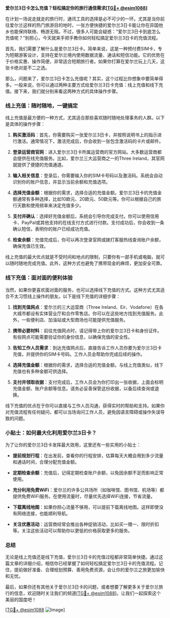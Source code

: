 **爱尔兰3日卡怎么充值？轻松搞定你的旅行通信需求[[TG💪+ @esim1088](https://t.me/s/esim1088)]**

在计划一场说走就走的旅行时，通讯工具的选择是必不可少的一环。尤其是当你前往爱尔兰这样的热门旅游目的地时，一张方便快捷的爱尔兰3日卡能让你在异国他乡也能保持联络、畅游无阻。不过，很多人可能会疑惑：“爱尔兰3日卡到底怎么充值呢？”别担心，今天就来手把手教你如何轻松搞定爱尔兰3日卡的充值流程。

首先，我们需要了解什么是爱尔兰3日卡。简单来说，这是一种预付费SIM卡，专为短期游客设计，支持在爱尔兰境内使用数据流量、通话和短信功能。它的优势在于价格实惠、操作简便，非常适合短期旅行者。如果你打算在爱尔兰玩上几天，这张卡绝对是不二之选。

那么，问题来了，爱尔兰3日卡怎么充值呢？其实，这个过程比你想象中要简单得多。一般来说，你可以通过两种主要方式给爱尔兰3日卡充值：线上充值和线下充值。接下来，我们就分别来看这两种方式的具体操作步骤。

### 线上充值：随时随地，一键搞定

线上充值是最方便的一种方式，尤其适合那些喜欢随时随地处理事务的人群。以下是具体的操作步骤：

1. **购买激活码**：首先，你需要购买一张爱尔兰3日卡，并按照说明书上的指示进行激活。通常情况下，激活完成后，你会收到一张包含激活码的卡片或邮件。
   
2. **登录运营商官网**：进入爱尔兰3日卡所属运营商的官方网站。大多数运营商都会提供在线充值服务。比如，爱尔兰三大运营商之一的Three Ireland，其官网就提供了便捷的充值通道。

3. **输入相关信息**：登录后，你需要输入你的SIM卡号码以及激活码。系统会自动识别你的账户信息，并显示当前余额和充值选项。

4. **选择充值金额**：根据你的需求，选择合适的充值金额。爱尔兰3日卡的充值金额通常有多种选择，比如10欧元、20欧元、50欧元等。你可以根据自己的旅行天数和使用频率来决定充值多少。

5. **支付并确认**：选择好充值金额后，系统会引导你完成支付。你可以使用信用卡、PayPal或其他支持的在线支付方式进行付款。支付成功后，你会收到一条确认短信，表明你的账户已经成功充值。

6. **检查余额**：充值完成后，你可以再次登录官网或拨打客服热线查询账户余额，确保充值已生效。

线上充值的最大优点就是不受时间和地点的限制，只要你有一部手机或电脑，就可以随时随地完成充值。此外，这种方式也避免了携带现金的麻烦，更加安全可靠。

### 线下充值：面对面的便利体验

当然，如果你更喜欢面对面的服务，也可以选择线下充值的方式。这种方式尤其适合不太习惯线上操作的朋友。以下是线下充值的详细步骤：

1. **找到充值网点**：爱尔兰的三大运营商（Three Ireland、Eir、Vodafone）在各大城市都设有实体营业厅和合作零售店。你可以在这些地方找到充值服务。此外，一些便利店、加油站或大型商场也可能提供充值服务。

2. **携带必要材料**：前往充值网点时，请记得带上你的爱尔兰3日卡和身份证件。有些网点可能需要验证你的身份信息，以确保充值的安全性。

3. **告知工作人员需求**：到达充值网点后，直接告诉工作人员你要为爱尔兰3日卡充值，并提供你的SIM卡号码。工作人员会帮助你完成后续的操作。

4. **选择充值金额**：根据你的需求，选择合适的充值金额。与线上充值类似，线下充值也有多种金额可供选择。

5. **支付并领取收据**：支付完成后，工作人员会为你打印出一张收据，上面会标明充值金额、账户余额等信息。请务必妥善保管这份收据，以备后续查询或退换。

线下充值的优点在于你可以直接与工作人员沟通，获得实时的帮助和支持。如果你对充值流程有任何疑问，都可以当场询问工作人员，避免因语言障碍或操作失误导致的问题。

### 小贴士：如何最大化利用爱尔兰3日卡？

为了让你的爱尔兰3日卡发挥最大效用，这里还有一些实用的小贴士：

- **提前规划行程**：在出发前，查看你的行程安排，估算每天大概会用到多少流量和通话时间，合理分配充值金额。
  
- **定期检查余额**：充值后，记得定期检查账户余额，以免因余额不足而影响正常使用。

- **充分利用免费WiFi**：爱尔兰的许多公共场所（如咖啡馆、图书馆、机场等）都提供免费WiFi服务。在使用流量时，尽量优先选择WiFi连接，节省流量。

- **下载离线地图**：如果你担心流量不够用，可以提前下载离线地图。这样即使没有网络连接，也能顺利导航。

- **关注优惠活动**：运营商经常会推出各种促销活动，比如买一赠一、限时折扣等。关注这些活动可以帮助你以更低的价格获取更多的服务。

### 总结

无论是线上充值还是线下充值，爱尔兰3日卡的充值过程都非常简单快捷。通过这篇文章的详细介绍，相信你已经掌握了如何轻松搞定爱尔兰3日卡的充值流程。记住，提前做好准备、合理规划预算、善用免费资源，会让你的爱尔兰之旅更加愉快和无忧。

最后，如果你还有其他关于爱尔兰3日卡的问题，或者想要了解更多关于爱尔兰旅行的信息，欢迎随时关注我们的频道[[TG💪+ @esim1088](https://t.me/s/esim1088)]。让我们一起探索这个美丽的国度吧！

[[TG💪+ @esim1088](https://t.me/s/esim1088) ![Image](https://i.postimg.cc/4NQfJmqS/Snipaste-2025-05-13-00-14-12.png)]